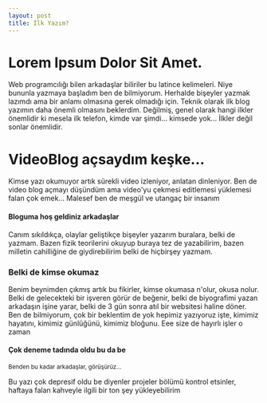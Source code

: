 ```yaml
---
layout: post
title: İlk Yazım?
---
```


<h1>Lorem Ipsum Dolor Sit Amet.</h1>
<p>Web programcılığı bilen arkadaşlar biliriler bu latince kelimeleri. Niye bununla yazmaya başladım ben de bilmiyorum. Herhalde bişeyler yazmak lazımdı ama bir anlamı olmasına gerek olmadığı için. Teknik olarak ilk blog yazımın daha önemli olmasını beklerdim. Değilmiş, genel olarak hangi ilkler önemlidir ki mesela ilk telefon, kimde var şimdi... kimsede yok... İlkler değil sonlar önemlidir.</p>

<h1>VideoBlog açsaydım keşke...</h1>
<p>Kimse yazı okumuyor artık sürekli video izleniyor, anlatan dinleniyor. Ben de video blog açmayı düşündüm ama video'yu çekmesi editlemesi yüklemesi falan çok emek... Malesef ben de meşgül ve utangaç bir insanım</p>
<h4>Bloguma hoş geldiniz arkadaşlar</h4>
<p>Canım sıkıldıkça, olaylar geliştikçe bişeyler yazarım buralara, belki de yazmam. Bazen fizik teorilerini okuyup buraya tez de yazabilirim, bazen milletin cahilliğine de giydirebilirim belki de hiçbirşey yazmam.</p>
<h3>Belki de kimse okumaz</h3>
<p>Benim beynimden çıkmış artık bu fikirler, kimse okumasa n'olur, okusa nolur. Belki de gelecekteki bir işveren görür de beğenir, belki de biyografimi yazan arkadaşın işine yarar, belki de 3 gün sonra atıl bir websitesi haline döner. Ben de bilmiyorum, çok bir beklentim de yok hepimiz yazıyoruz işte, kimimiz hayatını, kimimiz günlüğünü, kimimiz bloğunu. Eee size de hayırlı işler o zaman</p>
<h4>Çok deneme tadında oldu bu da be</h4>

<small>Benden bu kadar arkadaşlar, görüşürüz...</small>

<p>Bu yazı çok depresif oldu be diyenler projeler bölümü kontrol etsinler, haftaya falan kahveyle ilgili bir ton şey yükleyebilirim</p>


